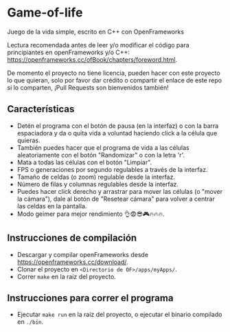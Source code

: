 # Game-of-life

Juego de la vida simple, escrito en C++ con OpenFrameworks

Lectura recomendada antes de leer y/o modificar el código para principiantes en openFrameworks y/o C++: https://openframeworks.cc/ofBook/chapters/foreword.html.

De momento el proyecto no tiene licencia, pueden hacer con este proyecto lo que quieran, solo por favor dar crédito o compartir el enlace de este repo si lo comparten, ¡Pull Requests son bienvenidos también!

## Características

* Detén el programa con el botón de pausa (en la interfaz) o con la barra espaciadora y da o quita vida a voluntad haciendo click a la célula que quieras.
* También puedes hacer que el programa de vida a las células aleatoriamente con el botón "Randomizar" o con la letra 'r'.
* Mata a todas las células con el botón "Limpiar".
* FPS o generaciones por segundo regulables a través de la interfaz.
* Tamaño de celdas (o zoom) regulable desde la interfaz.
* Número de filas y columnas regulables desde la interfaz.
* Puedes hacer click derecho y arrastrar para mover las células (o "mover la cámara"), dale al botón de "Resetear cámara" para volver a centrar las celdas en la pantalla.
* Modo geimer para mejor rendimiento 👌😨😎🎮🔥🔥🔥.

## Instrucciones de compilación

* Descargar y compilar openFrameworks desde https://openframeworks.cc/download/.
* Clonar el proyecto en ```<Directorio de OF>/apps/myApps/```.
* Correr ```make``` en la raíz del proyecto.

## Instrucciones para correr el programa

* Ejecutar ```make run``` en la raíz del proyecto, o ejecutar el binario compilado en ```./bin```.
